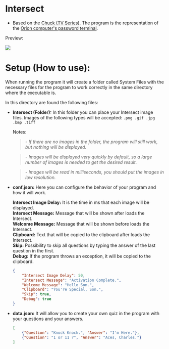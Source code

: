 # Intersect

- Based on the [Chuck (TV Series)](https://en.wikipedia.org/wiki/Chuck_(TV_series)).
The program is the representation of the [Orion computer's password terminal]().


Preview:

![](https://i.imgur.com/WL8IOA3.png)

# Setup (How to use):

When running the program it will create a folder called System Files with the necessary files for the program to work correctly in the same directory where the executable is.

In this directory are found the following files:
- **Intersect (Folder):**
In this folder you can place your Intersect image files.
Images of the following types will be accepted: `.png .gif .jpg .bmp .tiff`

	Notes:
  > *- If there are no images in the folder, the program will still work, but nothing will be displayed.*

  > *- Images will be displayed very quickly by default, so a large number of images is needed to get the desired result.*

  > *- Images will be read in milliseconds, you should put the images in low resolution.*

- **conf.json:**
Here you can configure the behavior of your program and how it will work.

	**Intersect Image Delay:** It is the time in ms that each image will be displayed.\
	**Intersect Message:** Message that will be shown after loads the Intersect.\
	**Welcome Message:** Message that will be shown before loads the Intersect.\
	**Clipboard:** Text that will be copied to the clipboard after loads the Intersect.\
	**Skip:** Possibility to skip all questions by typing the answer of the last question in the first.\
	**Debug:** If the program throws an exception, it will be copied to the clipboard.

  ```json
  {
      "Intersect Image Delay": 50, 
      "Intersect Message": "Activation Complete.", 
      "Welcome Message": "Hello Son.", 
      "Clipboard": "You're Special, Son.", 
      "Skip": true, 
      "Debug": true
  }
  ```

- **data.json:** 
	It will allow you to create your own quiz in the program with your questions and your answers.

  ```json
  [
      {"Question": "Knock Knock.", "Answer": "I'm Here."}, 
      {"Question": "1 or 11 ?", "Answer": "Aces, Charles."}
  ]
  ```
